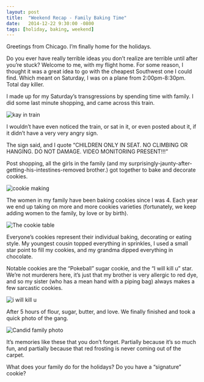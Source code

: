 ```yaml
---
layout: post
title:  "Weekend Recap - Family Baking Time"
date:   2014-12-22 9:30:00 -0800
tags: [holiday, baking, weekend]
---
```


Greetings from Chicago. I’m finally home for the holidays. 

Do you ever have really terrible ideas you don’t realize are terrible until after you’re stuck? Welcome to me, with my flight home. For some reason, I thought it was a great idea to go with the cheapest Southwest one I could find. Which meant on Saturday, I was on a plane from 2:00pm-8:30pm. Total day killer.

I made up for my Saturday’s transgressions by spending time with family. I did some last minute shopping, and came across this train. 

![kay in train](https://lh6.googleusercontent.com/-mOyMJNq6oEg/VJeI4In2bkI/AAAAAAAARvM/TGSSp70rkVM/w593-h716-no/IMG_5489.JPG)

I wouldn’t have even noticed the train, or sat in it, or even posted about it, if it didn’t have a very very angry sign.

The sign said, and I quote “CHILDREN ONLY IN SEAT. NO CLIMBING OR HANGING. DO NOT DAMAGE. VIDEO MONITORING PRESENT!!!”

Post shopping, all the girls in the family (and my surprisingly-jaunty-after-getting-his-intestines-removed brother.) got together to bake and decorate cookies.

![cookie making](https://lh4.googleusercontent.com/-nTZomQUI-qc/VJhSN1L1XjI/AAAAAAAARw4/CoIs0vbz_EM/w896-h672-no/cookiecollage.png)

The women in my family have been baking cookies since I was 4. Each year we end up taking on more and more cookies varieties (fortunately, we keep adding women to the family, by love or by birth). 

![The cookie table](https://lh3.googleusercontent.com/FbiuN6F-wgkBHZsQPPWa27A9pTzo2xL_wOf69t5pEeET=w586-h716-no) 

Everyone’s cookies represent their individual baking, decorating or eating style. My youngest cousin topped everything in sprinkles, I used a small star point to fill my cookies, and my grandma dipped everything in chocolate. 

Notable cookies are the “Pokeball” sugar cookie, and the “I will kill u” star. We’re not murderers here, it’s just that my brother is very allergic to red dye, and so my sister (who has a mean hand with a piping bag) always makes a few sarcastic cookies.

![i will kill u](https://lh4.googleusercontent.com/FzE2HOdWqq9znzkRJhaqvaz7fluACFlrgRbGvHyZgqJ9=w896-h672-no)

After 5 hours of flour, sugar, butter, and love. We finally finished and took a quick photo of the gang. 

![Candid family photo](https://lh6.googleusercontent.com/-5z031tOPR-U/VJePlVNXwLI/AAAAAAAARts/_OmUO5o7uEs/w955-h716-no/IMG_5567.JPG)

It’s memories like these that you don’t forget. Partially because it’s so much fun, and partially because that red frosting is never coming out of the carpet.

What does your family do for the holidays? Do you have a “signature” cookie?

